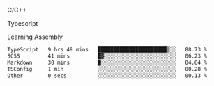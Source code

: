 <p>C/C++</p>
<p> Typescript</p>
<p>Learning Assembly</p>

<!--START_SECTION:waka-->

```txt
TypeScript   9 hrs 49 mins   ██████████████████████▒░░   88.73 %
SCSS         41 mins         █▓░░░░░░░░░░░░░░░░░░░░░░░   06.23 %
Markdown     30 mins         █░░░░░░░░░░░░░░░░░░░░░░░░   04.64 %
TSConfig     1 min           ░░░░░░░░░░░░░░░░░░░░░░░░░   00.28 %
Other        0 secs          ░░░░░░░░░░░░░░░░░░░░░░░░░   00.13 %
```

<!--END_SECTION:waka-->
